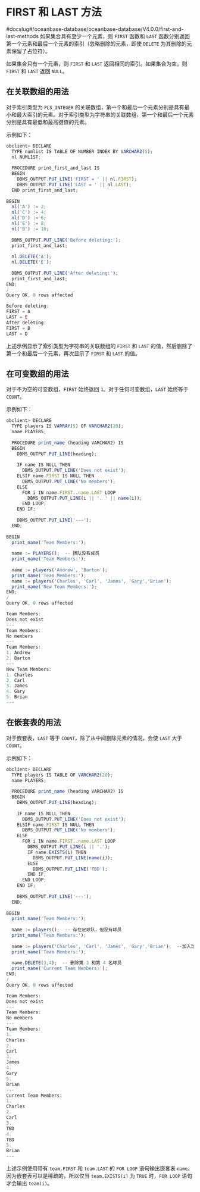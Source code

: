 FIRST 和 LAST 方法 
====================================
#docslug#/oceanbase-database/oceanbase-database/V4.0.0/first-and-last-methods
如果集合具有至少一个元素，则 `FIRST` 函数和 `LAST` 函数分别返回第一个元素和最后一个元素的索引（忽略删除的元素，即使 `DELETE` 为其删除的元素保留了占位符）。

如果集合只有一个元素，则 `FIRST` 和 `LAST` 返回相同的索引。如果集合为空，则 `FIRST` 和 `LAST` 返回 `NULL`。

在关联数组的用法 
-----------------

对于索引类型为 `PLS_INTEGER` 的关联数组，第一个和最后一个元素分别是具有最小和最大索引的元素。对于索引类型为字符串的关联数组，第一个和最后一个元素分别是具有最低和最高键值的元素。

示例如下：

```javascript
obclient> DECLARE
  TYPE numlist IS TABLE OF NUMBER INDEX BY VARCHAR2(5);
  nl NUMLIST;
  
  PROCEDURE print_first_and_last IS
  BEGIN
    DBMS_OUTPUT.PUT_LINE('FIRST = ' || nl.FIRST);
    DBMS_OUTPUT.PUT_LINE('LAST = ' || nl.LAST);
  END print_first_and_last;
 
BEGIN
  nl('A') := 2;
  nl('C') := 4;
  nl('D') := 6;
  nl('E') := 8;
  nl('B') := 10;
  
  DBMS_OUTPUT.PUT_LINE('Before deleting:');
  print_first_and_last;
 
  nl.DELETE('A');
  nl.DELETE('E');
 
  DBMS_OUTPUT.PUT_LINE('After deleting:');
  print_first_and_last;
END;
/
Query OK, 0 rows affected 

Before deleting:
FIRST = A
LAST = E
After deleting:
FIRST = B
LAST = D
```



上述示例显示了索引类型为字符串的关联数组的 `FIRST` 和 `LAST` 的值，然后删除了第一个和最后一个元素，再次显示了 `FIRST` 和 `LAST` 的值。

在可变数组的用法 
-----------------

对于不为空的可变数组，`FIRST` 始终返回 `1`。对于任何可变数组，`LAST` 始终等于 `COUNT`。

示例如下：

```javascript
obclient> DECLARE
  TYPE players IS VARRAY(5) OF VARCHAR2(20);   
  name PLAYERS;
  
  PROCEDURE print_name (heading VARCHAR2) IS
  BEGIN
    DBMS_OUTPUT.PUT_LINE(heading);
    
    IF name IS NULL THEN
      DBMS_OUTPUT.PUT_LINE('Does not exist');
    ELSIF name.FIRST IS NULL THEN
      DBMS_OUTPUT.PUT_LINE('No members');
    ELSE
      FOR i IN name.FIRST..name.LAST LOOP
        DBMS_OUTPUT.PUT_LINE(i || '. ' || name(i));
      END LOOP;
    END IF;
  
    DBMS_OUTPUT.PUT_LINE('---'); 
  END;
  
BEGIN 
  print_name('Team Members:');
  
  name := PLAYERS();  -- 团队没有成员
  print_name('Team Members:');
  
  name := players('Andrew', 'Barton');
  print_name('Team Members:');
  name := players('Charles', 'Carl', 'James', 'Gary','Brian');
  print_name('New Team Members:');
END;
/
Query OK, 0 rows affected 

Team Members:
Does not exist
---
Team Members:
No members
---
Team Members:
1. Andrew
2. Barton
---
New Team Members:
1. Charles
2. Carl
3. James
4. Gary
5. Brian
---
```



在嵌套表的用法 
----------------

对于嵌套表，`LAST` 等于 `COUNT`，除了从中间删除元素的情况，会使 `LAST` 大于 `COUNT`。

示例如下：

```javascript
obclient> DECLARE
  TYPE players IS TABLE OF VARCHAR2(20);   
  name PLAYERS;
  
  PROCEDURE print_name (heading VARCHAR2) IS
  BEGIN
    DBMS_OUTPUT.PUT_LINE(heading);
    
    IF name IS NULL THEN
      DBMS_OUTPUT.PUT_LINE('Does not exist');
    ELSIF name.FIRST IS NULL THEN
      DBMS_OUTPUT.PUT_LINE('No members');
    ELSE
      FOR i IN name.FIRST..name.LAST LOOP
        DBMS_OUTPUT.PUT_LINE(i || '.');
        IF name.EXISTS(i) THEN
          DBMS_OUTPUT.PUT_LINE(name(i));
        ELSE
          DBMS_OUTPUT.PUT_LINE('TBD');
        END IF;
      END LOOP;
    END IF;
  
    DBMS_OUTPUT.PUT_LINE('---'); 
  END;
  
BEGIN 
  print_name('Team Members:');
  
  name := players();  -- 存在足球队，但没有球员
  print_name('Team Members:');
  
  name := players('Charles', 'Carl', 'James', 'Gary','Brian');  --加入球员
  print_name('Team Members:');
  
  name.DELETE(3,4);  -- 删除第 3 和第 4 名球员
  print_name('Current Team Members:');
END;
/
Query OK, 0 rows affected 

Team Members:
Does not exist
---
Team Members:
No members
---
Team Members:
1.
Charles
2.
Carl
3.
James
4.
Gary
5.
Brian
---
Current Team Members:
1.
Charles
2.
Carl
3.
TBD
4.
TBD
5.
Brian
---
```



上述示例使用带有 `team.FIRST` 和 `team.LAST` 的 `FOR LOOP` 语句输出嵌套表 `name`。因为嵌套表可以是稀疏的，所以仅当 `team.EXISTS(i)` 为 `TRUE` 时，`FOR LOOP` 语句才会输出 `team(i)`。
